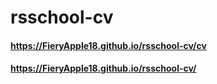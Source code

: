 # rsschool-cv
#### https://FieryApple18.github.io/rsschool-cv/cv
#### https://FieryApple18.github.io/rsschool-cv/
